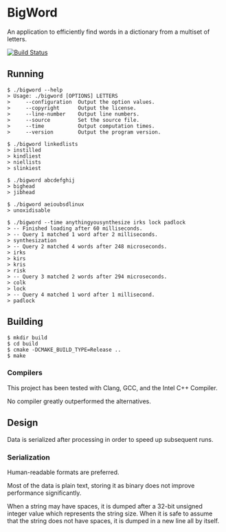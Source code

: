 # BigWord

An application to efficiently find words in a dictionary from a multiset of letters.

[![Build Status](https://travis-ci.org/mafagafogigante/bigword.svg?branch=travis)](https://travis-ci.org/mafagafogigante/bigword)

## Running

```
$ ./bigword --help
> Usage: ./bigword [OPTIONS] LETTERS
>     --configuration  Output the option values.
>     --copyright      Output the license.
>     --line-number    Output line numbers.
>     --source         Set the source file.
>     --time           Output computation times.
>     --version        Output the program version.

$ ./bigword linkedlists
> instilled
> kindliest
> niellists
> slinkiest

$ ./bigword abcdefghij
> bighead
> jibhead

$ ./bigword aeioubsdlinux
> unoxidisable

$ ./bigword --time anythingyousynthesize irks lock padlock
> -- Finished loading after 60 milliseconds.
> -- Query 1 matched 1 word after 2 milliseconds.
> synthesization
> -- Query 2 matched 4 words after 248 microseconds.
> irks
> kirs
> kris
> risk
> -- Query 3 matched 2 words after 294 microseconds.
> colk
> lock
> -- Query 4 matched 1 word after 1 millisecond.
> padlock
```

## Building

```
$ mkdir build
$ cd build
$ cmake -DCMAKE_BUILD_TYPE=Release ..
$ make
```

### Compilers

This project has been tested with Clang, GCC, and the Intel C++ Compiler.

No compiler greatly outperformed the alternatives.

## Design

Data is serialized after processing in order to speed up subsequent runs.

### Serialization

Human-readable formats are preferred.

Most of the data is plain text, storing it as binary does not improve
performance significantly.

When a string may have spaces, it is dumped after a 32-bit unsigned integer
value which represents the string size. When it is safe to assume that the
string does not have spaces, it is dumped in a new line all by itself.
